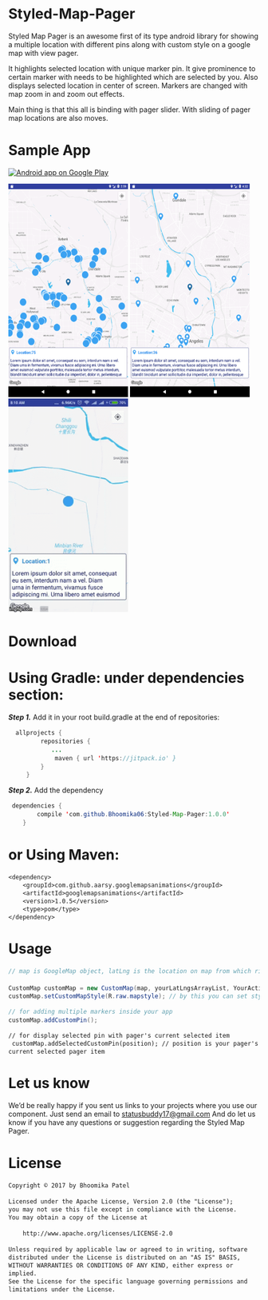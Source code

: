 # Styled-Map-Pager 

Styled Map Pager is an awesome first of its type android library for showing a multiple location with different pins along with custom style on a google map with view pager.

It highlights selected location with unique marker pin. It give prominence to certain marker with needs to be highlighted which are selected by you. Also displays selected location in center of screen. Markers are changed with map zoom in and zoom out effects. 

Main thing is that this all is binding with pager slider. With sliding of pager map locations are also moves.

# Sample App

<a href="https://play.google.com/store/apps/details?id=com.thebrownarrow.styledmapwithpager">
  <img alt="Android app on Google Play"
       src="https://developer.android.com/images/brand/en_app_rgb_wo_45.png" />
</a>

<img src="https://github.com/Bhoomika06/Styled-Map-Pager/blob/master/Screenshot_1490693370.png" alt text="Screenshot" width="240" height="427" />	<img src="https://github.com/Bhoomika06/Styled-Map-Pager/blob/master/Screenshot_1490698948.png" alt text="Screenshot" width="240" height="427" />	<img src="https://github.com/Bhoomika06/Styled-Map-Pager/blob/master/map_pager.gif" alt text="Screenshot" width="240" height="427" />


# Download

# Using Gradle: under dependencies section:   
  ***Step 1.*** Add it in your root build.gradle at the end of repositories:
```java
  allprojects {
		 repositories {
			...
			 maven { url 'https://jitpack.io' }
		 }
	 }
 ```
 
 ***Step 2.*** Add the dependency
```java
 dependencies {
		compile 'com.github.Bhoomika06:Styled-Map-Pager:1.0.0'
	}
```

# or Using Maven:
    <dependency>
        <groupId>com.github.aarsy.googlemapsanimations</groupId>
        <artifactId>googlemapsanimations</artifactId>
        <version>1.0.5</version>
        <type>pom</type>
    </dependency>

# Usage

```java
// map is GoogleMap object, latLng is the location on map from which ripple should start

CustomMap customMap = new CustomMap(map, yourLatLngsArrayList, YourActivity.this);
customMap.setCustomMapStyle(R.raw.mapstyle); // by this you can set styles to your map where mapstyle is .json file which is                                                 inside your assets folder
```

```java
// for adding multiple markers inside your app
customMap.addCustomPin();
```

```
// for display selected pin with pager's current selected item
 customMap.addSelectedCustomPin(position); // position is your pager's current selected pager item
```

# Let us know
We’d be really happy if you sent us links to your projects where you use our component. Just send an email to <a href="mailto:statusbuddy17@gmail.com">statusbuddy17@gmail.com</a> And do let us know if you have any questions or suggestion regarding the Styled Map Pager.

# License

```
Copyright © 2017 by Bhoomika Patel

Licensed under the Apache License, Version 2.0 (the "License");
you may not use this file except in compliance with the License.
You may obtain a copy of the License at

    http://www.apache.org/licenses/LICENSE-2.0

Unless required by applicable law or agreed to in writing, software
distributed under the License is distributed on an "AS IS" BASIS,
WITHOUT WARRANTIES OR CONDITIONS OF ANY KIND, either express or implied.
See the License for the specific language governing permissions and
limitations under the License.
```

